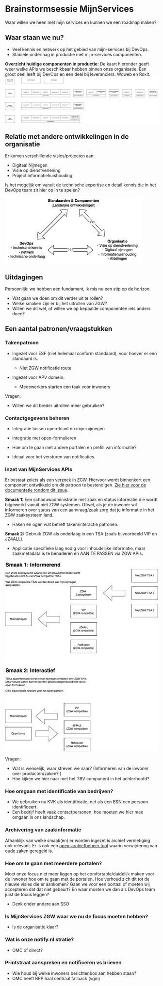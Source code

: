 # Brainstormsessie MijnServices


Waar willen we heen met mijn services en kunnen we een roadmap maken?





## Waar staan we nu?
  - Veel kennis en netwerk op het gebied van mijn-services bij DevOps.
  - Stabiele onderlaag in productie met mijn-services componenten.

**Overzicht huidige componenten in productie:** De kaart hieronder geeft weer welke APIs we beschikbaar hebben binnen onze organisatie. Een groot deel leeft bij DevOps en een deel bij leveranciers: Woweb en Roxit.
![Onderlaag ZGW](./assets/zgw-nijmegen.drawio.png)





## Relatie met andere ontwikkelingen in de organisatie
Er komen verschillende visies/projecten aan:
- Digitaal Nijmegen
- Visie op dienstverlening
- Project informatiehuishouding

Is het mogelijk om vanuit de technische expertise en detail kennis die in het DevOps team zit hier op in te spelen?

![Driehoek](./assets/driehoek.drawio.png)




## Uitdagingen

Persoonlijk: we hebben een fundament, ik mis nu een stip op de horizon.
  - Wat gaan we doen om dit verder uit te rollen?
  - Welke smaken zijn er bij het uitrollen van ZGW?
  - Willen we dit wel, of willen we op bepaalde componenten iets anders doen?






## Een aantal patronen/vraagstukken

### Takenpatroon
- Ingezet voor ESF (niet helemaal conform standaard), voor hoever er een standaard is.
  - Niet ZGW notificatie route
 
- Ingezet voor APV domein.
  - Medewerkers starten een taak voor inwoners

Vragen:
- Willen we dit breder uitrollen meer gebruiken?

### Contactgegevens beheren
- Integratie tussen open-klant en mijn-nijmegen
- Integratie met open-formulieren

- Hoe om te gaan met andere portalen en prefill van informatie?
- Ideaal voor het versturen van notificaties.

### Inzet van MijnServices APIs 

Er bestaat zoiets als een verzoek in ZGW. Hiervoor wordt binnenkort een component ontwikkeld om dit patroon te bestendigen. [Zie hier voor de documentatie rondom dit issue](https://dienstverleningsplatform.gitbook.io/platform-generieke-dienstverlening-public/patronen/verzoeken). 


**Smaak 1:** Een schaduwadministratie met zaak en status informatie die wordt bijgewerkt vanuit niet ZGW systemen.
Ofwel, als je de inwoner wil informeren over status van een aanvraag/zaak zorg dat je informatie in het ZGW zaaksysteem land.
- Haken en ogen wat betreft taken/interactie patronen.

**Smaak 2:** Gebruik ZGW als onderlaag in een TSA (zoals bijvoorbeeld VIP en JZ4ALL).
- Applicatie specifieke laag nodig voor inhoudelijke informatie, maar zaakmetadata is te benaderen en AAN TE PASSEN via ZGW APIs.


![Smaken om ZGW in te zetten](./assets/smaken.drawio.png)

Vragen:
- Wat is wenselijk, waar streven we naar? (Informeren van de inwoner over producten/zaken? )
- Hoe kijken we hier naar met het TBV component in het achterhoofd?





### Hoe omgaan met identificatie van bedrijven?
- We gebruiken nu KVK als identificatie, net als een BSN een persoon identificeert.
- Een bedrijf heeft vaak contactpersonen, hoe moeten we hier mee omgaan in ons landschap.



### Archivering van zaakinformatie
Afhanklijk van welke smaak(en) er worden ingezet is archief vernietiging ook relevant.
Er is ook een [open-archiefbeheer tool](https://dienstverleningsplatform.gitbook.io/platform-generieke-dienstverlening-public/onderzoeken/archiveren/open-archiefbeheer) waarin verwijdering van oude zaken geregeld is.


### Hoe om te gaan met meerdere portalen?
Moet onze focus niet meer liggen op het comfortable/duidelijk maken voor de inwoner hoe om te gaan met de portalen.
Hoe verhoud zich dit tot de nieuwe visies die er aankomen? Gaan we voor een portaal of moeten wij accepteren dat dat niet gebeurt? En waar moeten we dan als DevOps team juist de focus leggen?
- Denk onder andere aan SSO

### Is MijnServices ZGW waar we nu de focus moeten hebben?
- Is de organisatie klaar?


### Wat is onze notify.nl stratie?
- OMC of direct?


### Printstraat aanspreken en notificeren vs brieven
- Wie houd bij welke inwoners berichtenbox aan hebben staan?
- OMC heeft BRP haal centraal fallback (vgm)

